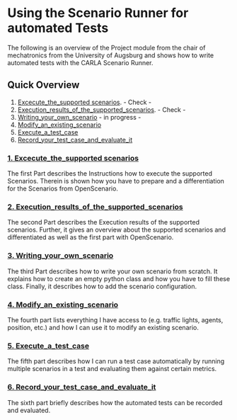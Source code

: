 # Using the Scenario Runner for automated Tests

The following is an overview of the Project module from the chair of mechatronics from the University of Augsburg and shows how to write automated tests with the CARLA Scenario Runner.



## Quick Overview

1. [Excecute_the_supported scenarios](Execute_the_supported_scenarios.md). - Check -
2. [Execution_results_of_the_supported_scenarios](Execution_results_of_the_supported_scenarios.md). - Check -
3. [Writing_your_own_scenario](Writing_your_own_scenario.md) - in progress -
4. [Modify_an_existing_scenario](Modify_an_existing_scenario.md)
5. [Execute_a_test_case](Execute_a_test_case.md)
6. [Record_your_test_case_and_evaluate_it](Record_your_test_case_and_evaluate_it.md)


### [1. Excecute_the_supported scenarios](Execute_the_supported_scenarios.md)
The first Part describes the Instructions how to execute the supported Scenarios. Therein is shown how you have to prepare and a differentiation for the Scenarios from OpenScenario.

### [2. Execution_results_of_the_supported_scenarios](Execution_results_of_the_supported_scenarios.md)
The second Part describes the Execution results of the supported scenarios. Further, it gives an overview about the supported scenarios and differentiated as well as the first part with OpenScenario.

### [3. Writing_your_own_scenario](Writing_your_own_scenario.md)
The third Part describes how to write your own scenario from scratch. It explains how to create an empty python class and how you have to fill these class. Finally, it describes how to add the scenario configuration.

### [4. Modify_an_existing_scenario](Modify_an_existing_scenario.md)
The fourth part lists everything I have access to (e.g. traffic lights, agents, position, etc.) and how I can use it to modify an existing scenario.

### [5. Execute_a_test_case](Execute_a_test_case.md)
The fifth part describes how I can run a test case automatically by running multiple scenarios in a test and evaluating them against certain metrics.

### [6. Record_your_test_case_and_evaluate_it](Record_your_test_case_and_evaluate_it.md)
The sixth part briefly describes how the automated tests can be recorded and evaluated.